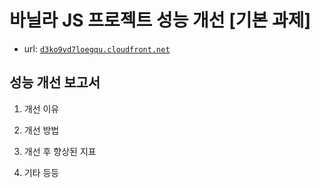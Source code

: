 # 바닐라 JS 프로젝트 성능 개선 [기본 과제]
- url: [`d3ko9vd7loegqu.cloudfront.net`](http://d3ko9vd7loegqu.cloudfront.net)

## 성능 개선 보고서
1. 개선 이유

2. 개선 방법

3. 개선 후 향상된 지표

4. 기타 등등